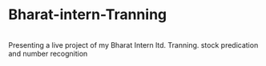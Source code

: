 # Bharat-intern-Tranning 
<br> 
Presenting a live project of my Bharat Intern ltd. Tranning. 
stock predication and number recognition
